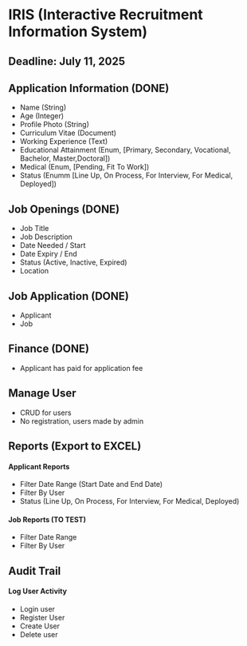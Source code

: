 # IRIS (Interactive Recruitment Information System)

## Deadline: July 11, 2025

## Application Information (DONE)

-   Name (String)
-   Age (Integer)
-   Profile Photo (String)
-   Curriculum Vitae (Document)
-   Working Experience (Text)
-   Educational Attainment (Enum, [Primary, Secondary, Vocational, Bachelor, Master,Doctoral])
-   Medical (Enum, [Pending, Fit To Work])
-   Status (Enumm [Line Up, On Process, For Interview, For Medical, Deployed])

## Job Openings (DONE)

-   Job Title
-   Job Description
-   Date Needed / Start
-   Date Expiry / End
-   Status (Active, Inactive, Expired)
-   Location

## Job Application (DONE)

-   Applicant
-   Job

## Finance (DONE)

-   Applicant has paid for application fee

## Manage User

-   CRUD for users
-   No registration, users made by admin

## Reports (Export to EXCEL)

#### Applicant Reports

-   Filter Date Range (Start Date and End Date)
-   Filter By User
-   Status (Line Up, On Process, For Interview, For Medical, Deployed)

#### Job Reports (TO TEST)

-   Filter Date Range
-   Filter By User

## Audit Trail

#### Log User Activity

-   Login user
-   Register User
-   Create User
-   Delete user

